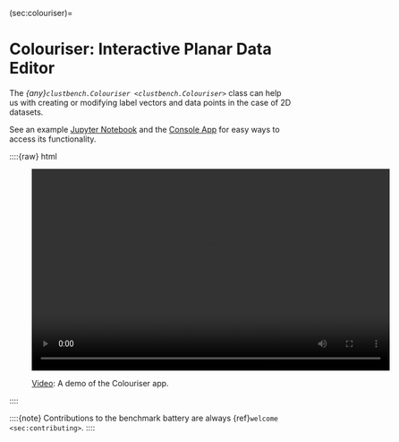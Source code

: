 



(sec:colouriser)=
# Colouriser: Interactive Planar Data Editor

The *{any}`clustbench.Colouriser <clustbench.Colouriser>`* class
can help us with creating or modifying label vectors and data points
in the case of 2D datasets.

See an example [Jupyter Notebook](https://github.com/gagolews/clustering-benchmarks/blob/-/colouriser-demo.ipynb)
and the [Console App](https://github.com/gagolews/clustering-benchmarks/blob/-/colouriser-app.ipynb) for easy ways to access its functionality.

::::{raw} html
<figure class="align-default">
<video width="640" height="360" controls>
    <source src="../_static/img/colouriser-demo-noaudio.mp4" type="video/mp4" />
    Your browser does not support the HTML video tag.
    See <a href="../_static/img/colouriser-demo-noaudio.mp4">colouriser-demo-noaudio.mp4</a>.
</video>

<figcaption>
<p>
<span class="caption-number"><a href="../_static/img/colouriser-demo-noaudio.mp4">Video</a>:</span>
<span class="caption-text">A demo of the Colouriser app.</span>
</p>
</figcaption>
</figure>
::::

::::{note}
Contributions to the benchmark battery
are always {ref}`welcome <sec:contributing>`.
::::
